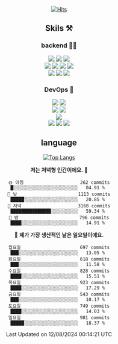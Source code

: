 <div align="center">

[![Hits](https://hits.seeyoufarm.com/api/count/incr/badge.svg?url=https%3A%2F%2Fgithub.com%2Fzxcv9203%2Fhit-counter&count_bg=%23FF7272&title_bg=%23324C2E&icon=codeigniter.svg&icon_color=%23DD5B5B&title=%EB%B0%A9%EB%AC%B8%EC%9E%90&edge_flat=false)](https://hits.seeyoufarm.com)
  
## Skils ⚒️
### backend 🧑‍💻
  
<img src="https://img.shields.io/badge/Java-FF6600?style=flat-square&logo=buymeacoffee&logoColor=white"/>
<img src="https://img.shields.io/badge/Go-0099FF?style=flat-square&logo=go&logoColor=white"/>
<img src="https://img.shields.io/badge/Kotlin-7F52FF?style=flat-square&logo=kotlin&logoColor=white"/>
  
  
<br />
  
<img src="https://img.shields.io/badge/Spring-339933?style=flat-square&logo=Spring&logoColor=white"/>
<img src="https://img.shields.io/badge/Spring Boot-339933?style=flat-square&logo=Spring Boot&logoColor=white"/>
<img src="https://img.shields.io/badge/Spring Security-339933?style=flat-square&logo=Spring Security&logoColor=white"/>
  
<img src="https://img.shields.io/badge/Spring Data JPA-339933?style=flat-square&logo=Hibernate&logoColor=white"/>

<br />
  
  <img src="https://img.shields.io/badge/mysql-0099FF?style=flat-square&logo=mysql&logoColor=white"/>
  <img src="https://img.shields.io/badge/mariadb-0099FF?style=flat-square&logo=mariadb&logoColor=white"/>
  <img src="https://img.shields.io/badge/mongoDB-47A248?style=flat-square&logo=mongodb&logoColor=white"/>
  
  
### DevOps 🚀
  
  <img src="https://img.shields.io/badge/docker-2496ED?style=flat-square&logo=docker&logoColor=white"/>
  <img src="https://img.shields.io/badge/kubernetes-326CE5?style=flat-square&logo=kubernetes&logoColor=white"/>
  
  <br />
  
  <img src="https://img.shields.io/badge/Github Actions-2088FF?style=flat-square&logo=githubactions&logoColor=white"/>
  <img src="https://img.shields.io/badge/Jenkins-D24939?style=flat-square&logo=jenkins&logoColor=white"/>
  
  
  <br />
  <img src="https://img.shields.io/badge/terraform-7B42BC?style=flat-square&logo=terraform&logoColor=white"/>
  
  <br />
  <img src="https://img.shields.io/badge/Amazon AWS-232F3E?style=flat-square&logo=Amazon AWS&logoColor=white"/>

  <img src="https://img.shields.io/badge/GCP-4285F4?style=flat-square&logo=googlecloud&logoColor=white"/>
  <img src="https://img.shields.io/badge/NCP-03C75A?style=flat-square&logo=naver&logoColor=white"/>
  
  
## language

[![Top Langs](https://github-readme-stats.vercel.app/api/top-langs/?username=zxcv9203&hide=html&exclude_repo=zxcv9203.github.io,golB&theme=grate-gatsby)](https://github.com/zxcv9203/github-readme-stats)
  
<!--START_SECTION:waka-->
**저는 저녁형 인간이에요. 🦉** 

```text
🌞 아침                     262 commits         █░░░░░░░░░░░░░░░░░░░░░░░░   04.91 % 
🌆 낮　                     1113 commits        █████░░░░░░░░░░░░░░░░░░░░   20.85 % 
🌃 저녁                     3168 commits        ███████████████░░░░░░░░░░   59.34 % 
🌙 밤　                     796 commits         ████░░░░░░░░░░░░░░░░░░░░░   14.91 % 
```
📅 **제가 가장 생산적인 날은 일요일이에요.** 

```text
월요일                      697 commits         ███░░░░░░░░░░░░░░░░░░░░░░   13.05 % 
화요일                      618 commits         ███░░░░░░░░░░░░░░░░░░░░░░   11.58 % 
수요일                      828 commits         ████░░░░░░░░░░░░░░░░░░░░░   15.51 % 
목요일                      923 commits         ████░░░░░░░░░░░░░░░░░░░░░   17.29 % 
금요일                      543 commits         ███░░░░░░░░░░░░░░░░░░░░░░   10.17 % 
토요일                      749 commits         ████░░░░░░░░░░░░░░░░░░░░░   14.03 % 
일요일                      981 commits         █████░░░░░░░░░░░░░░░░░░░░   18.37 % 
```



 Last Updated on 12/08/2024 00:14:21 UTC
<!--END_SECTION:waka-->
  
</div>

